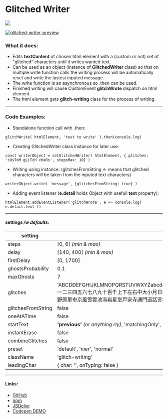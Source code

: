 # Glitched Writer
[![](https://data.jsdelivr.com/v1/package/npm/glitched-writer/badge)](https://www.jsdelivr.com/package/npm/glitched-writer)

[![glitched-writer-preview](https://user-images.githubusercontent.com/24491503/67164275-06ab6900-f379-11e9-81ac-cab76dbc8dcd.gif)](https://codepen.io/thetarnav/pen/MWWyPzY)

### What it does:

- Edits **textContent** of chosen html element with a (custom or not) set of "glitched" characters until it writes wanted text.
- Can be used as an object (instance of **GlitchedWriter** class) so that on multiple write function calls the writing process will be automatically reset and write the lastest inputed message.
- The write function is an asynchronous so .then can be used.
- Finished writing will cause CustomEvent **glitchWrote** dispatch on html element.
- The html element gets **glitch-writing** class for the process of writing.

------------

### Code Examples:
- Standalone function call with .then:

`glitchWrite( htmlElement, 'text to write' ).then(console.log)`

- Creating GlitchedWriter class instance for later use:

`const writerObject = setGlitchedWriter( htmlElement, { glitches: 'cUsToM gLiTcH cHaRs', stepsMax: 10} )`

- Writing using instance: (glitchesFromString <- means that glitched characters will be taken from the inputed text characters)

`writerObject.write( 'message', {glitchesFromString: true} )`

- Adding event listener (**e.detail** holds Object with usefull **text** property):

`htmlElement.addEventListener('glitchWrote', e => console.log( e.detail.text ))`

------------

#### settings */w defaults*:
|  setting  | default  |
| ------------ | ------------ |
|  steps  |  [0, 6] *(min & max)* |
| delay |  [140, 400] *(min & max)* |
| firstDelay | [0, 1700] |
| ghostsProbability  | 0.1  |
| maxGhosts  |  7 |
| glitches  | 'ABCDĐEFGHIJKLMNOPQRSTUVWXYZabcdđefghijklmnopqrstuvwxyzĄąĆćŻżŹźŃńóŁłАБВГҐДЂЕЁЄЖЗЅИІЇЙЈКЛЉМНЊОПРСТЋУЎФХЦЧЏШЩЪЫЬЭЮЯабвгґдђеёєжзѕиіїйјклљмнњопрстћуўфхцчџшщъыьэюяΑΒΓΔΕΖΗΘΙΚΛΜΝΞΟΠΡΣΤΥΦΧΨΩαβγδεζηθικλμνξοπρστυφχψωάΆέΈέΉίϊΐΊόΌύΰϋΎΫΏĂÂÊÔƠƯăâêôơư一二三四五六七八九十百千上下左右中大小月日年早木林山川土空田天生花草虫犬人名女男子目耳口手足見音力気円入出立休先夕本文字学校村町森正水火玉王石竹糸貝車金雨赤青白数多少万半形太細広長点丸交光角計直線矢弱強高同親母父姉兄弟妹自友体毛頭顔首心時曜朝昼夜分週春夏秋冬今新古間方北南東西遠近前後内外場地国園谷野原里市京風雪雲池海岩星室戸家寺通門道話言答声聞語読書記紙画絵図工教晴思考知才理算作元食肉馬牛魚鳥羽鳴麦米茶色黄黒来行帰歩走止活店買売午汽弓回会組船明社切電毎合当台楽公引科歌刀番用何ĂÂÊÔƠƯăâêôơư1234567890‘?’“!”(%)[#]{@}/&<-+÷×=>$€£¥¢:;,.* •°·…±†‡æ«»¦¯—–~˜¨_øÞ¿▬▭▮▯┐└╛╟╚╔╘╒╓┘┌░▒▓○‼'  |
| glitchesFromString  |  false |
| oneAtATime  |  false |
| startText  |  **'previous'** *(or anything rly)*, 'matchingOnly', 'eraseWhole' |
| instantErase | false |
| combineGlitches  |  false |
| preset | 'default', 'nier', 'normal' |
| className | 'glitch-writing' |
| leadingChar | { char: '', onTyping: false } |

------------

#### Links:

- [GitHub](https://github.com/thetarnav/glitched-writer "GitHub")
- [npm](https://www.npmjs.com/package/glitched-writer "npm")
- [JSDelivr](https://www.jsdelivr.com/package/npm/glitched-writer "JSDelivr")
- [Codepen DEMO](https://codepen.io/thetarnav/pen/MWWyPzY "Codepen DEMO")
